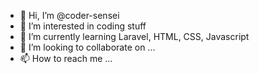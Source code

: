- 👋 Hi, I’m @coder-sensei
- 👀 I’m interested in coding stuff
- 🌱 I’m currently learning Laravel, HTML, CSS, Javascript
- 💞️ I’m looking to collaborate on ...
- 📫 How to reach me ...

<!---
coder-sensai/coder-sensai is a ✨ special ✨ repository because its `README.md` (this file) appears on your GitHub profile.
You can click the Preview link to take a look at your changes.
--->
